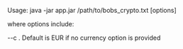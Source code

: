 Usage: java -jar app.jar /path/to/bobs_crypto.txt [options]


where options include:

--c <currency>. Default is EUR if no currency option is provided
